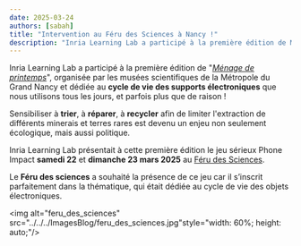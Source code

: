 ```yaml
---
date: 2025-03-24
authors: [sabah]
title: "Intervention au Féru des Sciences à Nancy !"
description: "Inria Learning Lab a participé à la première édition de Ménage de printemps organisé par les musées scientifiques de la Métropole du Grand Nancy et dédié au cycle de vie des supports éléctroniques que nous utilisons tous les jours et parfois plus que de raison !"
---
```

Inria Learning Lab a participé à la première édition de "*[Ménage de printemps](https://www.leferudessciences.eu/accueil)*", organisée par les musées scientifiques de la Métropole du Grand Nancy et dédiée au **cycle de vie des supports électroniques** que nous utilisons tous les jours, et parfois plus que de raison !

<!-- more -->

Sensibiliser à **trier**, à **réparer**, à **recycler** afin de limiter l'extraction de différents minerais et terres rares est devenu un enjeu non seulement écologique, mais aussi politique.

Inria Learning Lab présentait à cette première édition le jeu sérieux Phone Impact **samedi 22** et **dimanche 23 mars 2025** au [Féru des Sciences](https://www.leferudessciences.eu/accueil).

Le **Féru des sciences** a souhaité la présence de ce jeu car il s’inscrit parfaitement dans la thématique, qui était dédiée au cycle de vie des objets électroniques.

<img alt="feru_des_sciences" src="../../../ImagesBlog/feru_des_sciences.jpg"style="width: 60%; height: auto;"/>
